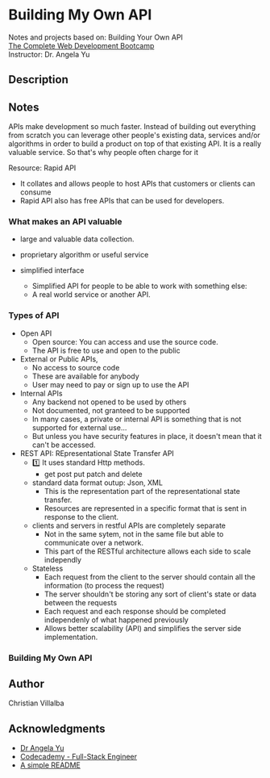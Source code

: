 # Building My Own API

Notes and projects based on: Building Your Own API        
[The Complete Web Development Bootcamp](https://www.udemy.com/course/the-complete-web-development-bootcamp/)          
Instructor: Dr. Angela Yu 

## Description

## Notes

APIs make development so much faster.
Instead of building out everything from scratch
you can leverage other people's existing data,  services and/or algorithms in order to build a product on top of that existing API.
It is a really valuable service.
So that's why people often charge for it

Resource: Rapid API
* It collates and allows people to host APIs that customers or clients can consume
* Rapid API also has free APIs that can be used for developers.

### What makes an API valuable

* large and valuable data collection.

* proprietary algorithm or useful service 

* simplified interface
    * Simplified API for people to be
able to work with something else:
    * A real world service or another API.

### Types of API

* Open API
    * Open source: You can access and use the source code.
    * The API is free to use and open to the public
* External or Public APIs, 
    * No access to source code
    * These are available for anybody
    * User may need to pay or sign up to use the API
* Internal APIs
    * Any backend not opened to be used by others
    * Not documented, not granteed to be supported
    * In many cases, a private or internal API is something that is not supported for external use...
    * But unless you have security features in place, it doesn't mean that it can't be accessed.
* REST API: REpresentational State Transfer API
    * 1️⃣ It uses standard Http methods.
        * get post put patch and delete
    * standard data format outup: Json, XML
        * This is the representation part of the representational state transfer.
        * Resources are represented in a specific format that is sent in response to the client.
    * clients and servers in restful APIs are completely separate
        * Not in the same sytem, not in the same file but able to communicate over a network.
        * This part of the RESTful architecture allows each side to scale independly
    * Stateless
        * Each request from the client to the server should contain all the information (to process the request)
        * The server shouldn't be storing any sort of client's state or data between the requests
        * Each request and each response should be completed independenly of what happened previously
        * Allows better scalability (API) and simplifies the server side implementation.


### Building My Own API

## Author

Christian Villalba

## Acknowledgments
* [Dr Angela Yu](https://www.udemy.com/course/the-complete-web-development-bootcamp/)
* [Codecademy - Full-Stack Engineer](https://www.codecademy.com/learn/paths/full-stack-engineer-career-path)
* [A simple README](https://gist.github.com/DomPizzie/7a5ff55ffa9081f2de27c315f5018afc)

